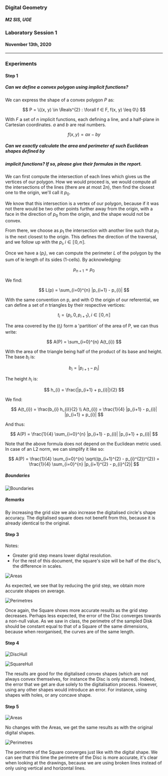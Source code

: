 ### Digital Geometry

##### M2 SIS, UGE

### Laboratory Session 1

#### November 13th, 2020

----

### Experiments

#### Step 1

#####  Can we define a convex polygon using implicit functions?

We can express the shape of a convex polygon $P$ as:

$$
    P = \{(x, y) \in  \Reals^{2} : \forall f ∈ F,  f(x, y) \leq 0\}
$$

With $F$ a set of $n$ implicit functions, each defining a line,
and a half-plane in Cartesian coordinates. $a$ and $b$ are real numbers.

$$
    f(x, y) = ax - by
$$   

##### Can we exactly calculate the area and perimeter of such Euclidean shapes defined by
##### implicit functions? If so, please give their formulas in the report.

We can first compute the intersection of each lines which gives us the vertices of our polygon.
How we would proceed is, we would compute all the intersections of the lines (there are at most $2n$),
then find the closest one to the origin, we'll call it $p_{0}$.

We know that this intersection is a vertex of our polygon, because if it was not there would be
two other points further away from the origin, with a face in the direction of $p_{0}$
from the origin, and the shape would not be convex.

From there, we choose as $p_{1}$ the intersection with another line such that $p_{1}$ is the next closest to the origin.
This defines the direction of the traversal, and we follow up with the $p_{i}, i \in \llbracket 0, n \rrbracket$.


Once we have a $(p_{i})$, we can compute the perimeter $L$ of the polygon by the sum of le length of its sides (1-cells).
By acknowledging:

$$
    p_{n+1} = p_{0}
$$

We find:

$$
    L(p) = \sum_{i=0}^{n} |p_{i+1} - p_{i}|
$$

With the same convention on p, and with O the origin of our referential,
we can define a set of $n$ triangles by their respective vertices:

$$
    t_{i} = \{p_{i}, 0, p_{i+1}\}, i \in \llbracket 0, n \rrbracket
$$

The area covered by the $(t_{i})$ form a 'partition' of the area of P, we can thus write:

$$
    A(P) = \sum_{i=0}^{n} A(t_{i})
$$

With the area of the triangle being half of the product of its base and height.
The base $b_{i}$ is:

$$
    b_{i} = |p_{i+1} - p_{i}|
$$

The height $h_{i}$ is:

$$
    h_{i} =  \frac{|p_{i+1} + p_{i}|}{2}
$$

We find:

$$
    A(t_{i}) = \frac{b_{i} h_{i}}{2}
    \\
    A(t_{i}) = \frac{1}{4} |p_{i+1} - p_{i}| |p_{i+1} + p_{i}|
$$

And thus:

$$
    A(P) = \frac{1}{4} \sum_{i=0}^{n} |p_{i+1} - p_{i}| |p_{i+1} + p_{i}|
$$

Note that the above formula does not depend on the Euclidean metric used.
In case of an L2 norm, we can simplify it like so:

$$
    A(P) = \frac{1}{4} \sum_{i=0}^{n} \sqrt{(p_{i+1}^{2} - p_{i}^{2})^{2}}
         = \frac{1}{4} \sum_{i=0}^{n} |p_{i+1}^{2} - p_{i}^{2}|
$$

##### Boundaries

![Boundaries](../res/Boundaries.png)

##### Remarks

By increasing the grid size we also increase the digitalised circle's shape accuracy.
The digitalised square does not benefit from this,
because it is already identical to the original.

#### Step 3

Notes:
- Greater grid step means lower digital resolution.
- For the rest of this document, the square's size will be half of the disc's, the difference in scales.

![Areas](../res/ErrorArea.png)


As expected, we see that by reducing the grid step, we obtain more accurate shapes on average.

![Perimetres](../res/ErrorPerimetre.png)

Once again, the Square shows more accurate results as the grid step decreases.
Perhaps less expected, the error of the Disc converges towards a non-null value.
As we saw in class, the perimetre of the sampled Disk should be
constant equal to that of a Square of the same dimensions,
because when reorganised, the curves are of the same length.

#### Step 4

![DiscHull](../res/ConvexHullDisc.png)

![SquareHull](../res/ConvexHullSquare.png)

The results are good for the digitalised convex shapes (which are not always convex themselves,
for instance the Disc is only starred). Indeed, the error that we get are due solely to the digitalisation
process.
However, using any other shapes would introduce an error.
For instance, using shapes with holes, or any concave shape.

#### Step 5

![Areas](../res/ErrorAreaConvexHulls.png)

No changes with the Areas, we get the same results as with the original digital shapes.

![Perimetres](../res/ErrorPerimetreConvexHulls.png)

The perimetre of the Square converges just like with the digital shape.
We can see that this time the perimetre of the Disc is more accurate,
it's clear when looking at the drawings, because we are using broken lines instead
of only using vertical and horizontal lines.
